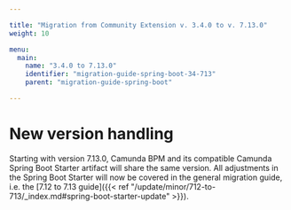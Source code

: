 ```yaml
---

title: "Migration from Community Extension v. 3.4.0 to v. 7.13.0"
weight: 10

menu:
  main:
    name: "3.4.0 to 7.13.0"
    identifier: "migration-guide-spring-boot-34-713"
    parent: "migration-guide-spring-boot"

---
```


# New version handling

Starting with version 7.13.0, Camunda BPM and its compatible Camunda Spring Boot Starter artifact will share the same version.
All adjustments in the Spring Boot Starter will now be covered in the general migration guide, i.e. the [7.12 to 7.13 guide]({{< ref "/update/minor/712-to-713/_index.md#spring-boot-starter-update" >}}).
